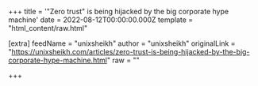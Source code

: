 
+++
title = '"Zero trust" is being hijacked by the big corporate hype machine'
date = 2022-08-12T00:00:00.000Z
template = "html_content/raw.html"

[extra]
feedName = "unixsheikh"
author = "unixsheikh"
originalLink = "https://unixsheikh.com/articles/zero-trust-is-being-hijacked-by-the-big-corporate-hype-machine.html"
raw = ""

+++


